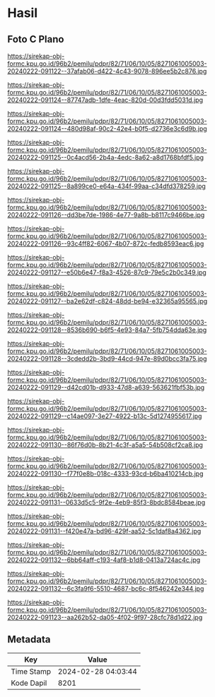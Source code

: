 # Hasil

## Foto C Plano

https://sirekap-obj-formc.kpu.go.id/96b2/pemilu/pdpr/82/71/06/10/05/8271061005003-20240222-091122--37afab06-d422-4c43-9078-896ee5b2c876.jpg

https://sirekap-obj-formc.kpu.go.id/96b2/pemilu/pdpr/82/71/06/10/05/8271061005003-20240222-091124--87747adb-1dfe-4eac-820d-00d3fdd5031d.jpg

https://sirekap-obj-formc.kpu.go.id/96b2/pemilu/pdpr/82/71/06/10/05/8271061005003-20240222-091124--480d98af-90c2-42e4-b0f5-d2736e3c6d9b.jpg

https://sirekap-obj-formc.kpu.go.id/96b2/pemilu/pdpr/82/71/06/10/05/8271061005003-20240222-091125--0c4acd56-2b4a-4edc-8a62-a8d1768bfdf5.jpg

https://sirekap-obj-formc.kpu.go.id/96b2/pemilu/pdpr/82/71/06/10/05/8271061005003-20240222-091125--8a899ce0-e64a-434f-99aa-c34dfd378259.jpg

https://sirekap-obj-formc.kpu.go.id/96b2/pemilu/pdpr/82/71/06/10/05/8271061005003-20240222-091126--dd3be7de-1986-4e77-9a8b-b8117c9466be.jpg

https://sirekap-obj-formc.kpu.go.id/96b2/pemilu/pdpr/82/71/06/10/05/8271061005003-20240222-091126--93c4ff82-6067-4b07-872c-fedb8593eac6.jpg

https://sirekap-obj-formc.kpu.go.id/96b2/pemilu/pdpr/82/71/06/10/05/8271061005003-20240222-091127--e50b6e47-f8a3-4526-87c9-79e5c2b0c349.jpg

https://sirekap-obj-formc.kpu.go.id/96b2/pemilu/pdpr/82/71/06/10/05/8271061005003-20240222-091127--ba2e62df-c824-48dd-be94-e32365a95565.jpg

https://sirekap-obj-formc.kpu.go.id/96b2/pemilu/pdpr/82/71/06/10/05/8271061005003-20240222-091128--8536b690-b6f5-4e93-84a7-5fb754dda63e.jpg

https://sirekap-obj-formc.kpu.go.id/96b2/pemilu/pdpr/82/71/06/10/05/8271061005003-20240222-091128--3cdedd2b-3bd9-44cd-947e-89d0bcc3fa75.jpg

https://sirekap-obj-formc.kpu.go.id/96b2/pemilu/pdpr/82/71/06/10/05/8271061005003-20240222-091129--d42cd01b-d933-47d8-a639-563621fbf53b.jpg

https://sirekap-obj-formc.kpu.go.id/96b2/pemilu/pdpr/82/71/06/10/05/8271061005003-20240222-091129--c14ae097-3e27-4922-b13c-5d1274955617.jpg

https://sirekap-obj-formc.kpu.go.id/96b2/pemilu/pdpr/82/71/06/10/05/8271061005003-20240222-091130--86f76d0b-8b21-4c3f-a5a5-54b508cf2ca8.jpg

https://sirekap-obj-formc.kpu.go.id/96b2/pemilu/pdpr/82/71/06/10/05/8271061005003-20240222-091130--f77f0e8b-018c-4333-93cd-b6ba410214cb.jpg

https://sirekap-obj-formc.kpu.go.id/96b2/pemilu/pdpr/82/71/06/10/05/8271061005003-20240222-091131--0633d5c5-9f2e-4eb9-85f3-8bdc8584beae.jpg

https://sirekap-obj-formc.kpu.go.id/96b2/pemilu/pdpr/82/71/06/10/05/8271061005003-20240222-091131--f420e47a-bd96-429f-aa52-5c1daf8a4362.jpg

https://sirekap-obj-formc.kpu.go.id/96b2/pemilu/pdpr/82/71/06/10/05/8271061005003-20240222-091132--6bb64aff-c193-4af8-b1d8-0413a724ac4c.jpg

https://sirekap-obj-formc.kpu.go.id/96b2/pemilu/pdpr/82/71/06/10/05/8271061005003-20240222-091132--6c3fa9f6-5510-4687-bc6c-8f546242e344.jpg

https://sirekap-obj-formc.kpu.go.id/96b2/pemilu/pdpr/82/71/06/10/05/8271061005003-20240222-091123--aa262b52-da05-4f02-9f97-28cfc78d1d22.jpg


## Metadata

| Key        | Value               |
| ---------- | ------------------- |
| Time Stamp | 2024-02-28 04:03:44 |
| Kode Dapil | 8201                |



